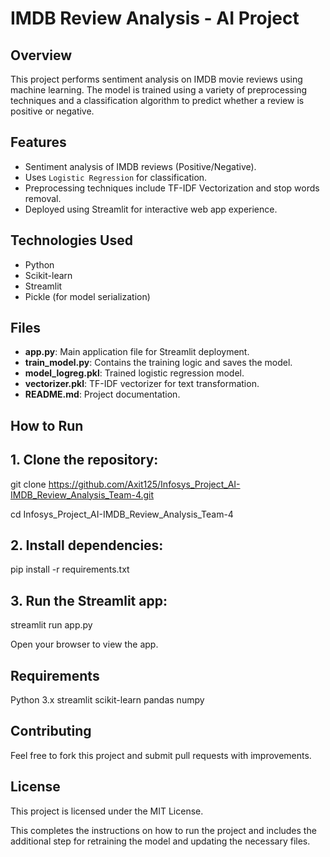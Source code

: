 # IMDB Review Analysis - AI Project

## Overview
This project performs sentiment analysis on IMDB movie reviews using machine learning. The model is trained using a variety of preprocessing techniques and a classification algorithm to predict whether a review is positive or negative.

## Features
- Sentiment analysis of IMDB reviews (Positive/Negative).
- Uses `Logistic Regression` for classification.
- Preprocessing techniques include TF-IDF Vectorization and stop words removal.
- Deployed using Streamlit for interactive web app experience.

## Technologies Used
- Python
- Scikit-learn
- Streamlit
- Pickle (for model serialization)

## Files
- **app.py**: Main application file for Streamlit deployment.
- **train_model.py**: Contains the training logic and saves the model.
- **model_logreg.pkl**: Trained logistic regression model.
- **vectorizer.pkl**: TF-IDF vectorizer for text transformation.
- **README.md**: Project documentation.

## How to Run

## 1. Clone the repository:

   git clone https://github.com/Axit125/Infosys_Project_AI-IMDB_Review_Analysis_Team-4.git
   
   cd Infosys_Project_AI-IMDB_Review_Analysis_Team-4
   
## 2. Install dependencies:

pip install -r requirements.txt

## 3. Run the Streamlit app:

streamlit run app.py

Open your browser to view the app.

## Requirements
Python 3.x
streamlit
scikit-learn
pandas
numpy

## Contributing
Feel free to fork this project and submit pull requests with improvements.

## License
This project is licensed under the MIT License.

This completes the instructions on how to run the project and includes the additional step for retraining the model and updating the necessary files.

